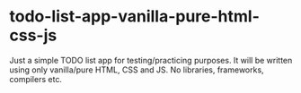 # todo-list-app-vanilla-pure-html-css-js
Just a simple TODO list app for testing/practicing purposes. It will be written using only vanilla/pure HTML, CSS and JS. No libraries, frameworks, compilers etc.
